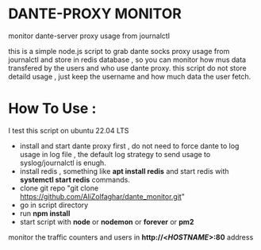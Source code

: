 
# DANTE-PROXY MONITOR
monitor dante-server proxy usage from journalctl

this is a simple node.js script to grab dante socks proxy usage from journalctl and store in redis database , so you can monitor how mus data transfered by the users and who use dante proxy.
this script do not store detaild usage , just keep the username and how much data the user fetch.

# How To Use : 
I test this script on ubuntu 22.04 LTS
 - install and start dante proxy first , do not need to force dante to log usage in log file , the default log strategy to send usage to syslog/journalctl is enugh.
 - install redis , something like **apt install redis**  and start redis with **systemctl start redis** commands.
 - clone git repo "git clone https://github.com/AliZolfaghar/dante_monitor.git"
 - go in script directory 
 - run **npm install**
 - start script with **node** or **nodemon** or **forever** or **pm2** 

monitor the traffic counters and users in **http://<_HOSTNAME_>:80** address
